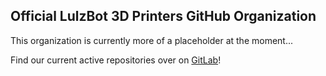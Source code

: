 ## Official LulzBot 3D Printers GitHub Organization

This organization is currently more of a placeholder at the moment...

Find our current active repositories over on [GitLab](https://gitlab.com/lulzbot3d)!
